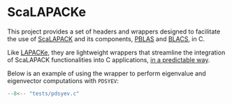 # ScaLAPACKe

This project provides a set of headers and wrappers designed to facilitate the use of [ScaLAPACK](https://www.netlib.org/scalapack/) and its components, [PBLAS](https://netlib.org/scalapack/pblas_qref.html) and [BLACS](https://netlib.org/blacs/), in C.

Like [LAPACKe](https://netlib.org/lapack/lapacke.html), they are lightweight wrappers that streamline the integration of ScaLAPACK functionalities into C applications, [in a predictable way](dev/quickstart.md).

Below is an example of using the wrapper to perform eigenvalue and eigenvector computations with `PDSYEV`:


```c
--8<-- "tests/pdsyev.c"
```